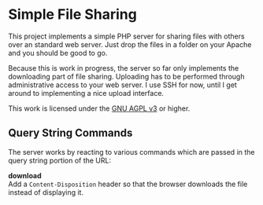 Simple File Sharing
===================

This project implements a simple PHP server for sharing files with others over an standard 
web server. Just drop the files in a folder on your Apache and you should be good to go.

Because this is work in progress, the server so far only implements the downloading part of 
file sharing. Uploading has to be performed through administrative access to your web 
server. I use SSH for now, until I get around to implementing a nice upload interface.

This work is licensed under the [GNU AGPL v3](http://www.gnu.org/licenses/agpl-3.0.html) or 
higher.

Query String Commands
---------------------

The server works by reacting to various commands which are passed in the query string 
portion of the URL:

**download**  
Add a `Content-Disposition` header so that the browser downloads the file instead of 
displaying it.
